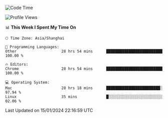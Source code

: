 <!--START_SECTION:waka-->
![Code Time](http://img.shields.io/badge/Code%20Time-1%2C803%20hrs%2013%20mins-blue)

![Profile Views](http://img.shields.io/badge/Profile%20Views-0-blue)

📊 **This Week I Spent My Time On** 

```text
🕑︎ Time Zone: Asia/Shanghai

💬 Programming Languages: 
Other                    28 hrs 54 mins      █████████████████████████   100.00 % 

🔥 Editors: 
Chrome                   28 hrs 54 mins      █████████████████████████   100.00 % 

💻 Operating System: 
Mac                      28 hrs 18 mins      ████████████████████████░   97.94 % 
Linux                    35 mins             █░░░░░░░░░░░░░░░░░░░░░░░░   02.06 % 
```


 Last Updated on 15/01/2024 22:16:59 UTC
<!--END_SECTION:waka-->
